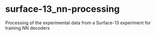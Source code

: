 # surface-13_nn-processing
Processing of the experimental data from a Surface-13 experiment for training NN decoders
